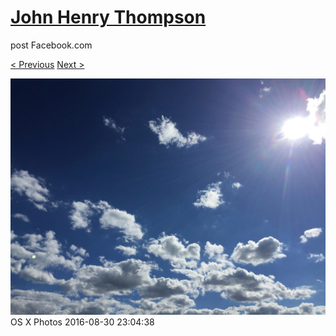 # [John Henry Thompson](../README.md)
post Facebook.com

[< Previous](2016-09-01-1.md) [Next >](2016-08-30-2.md)

[![](../media/2016-08-30/OS-X-Photos.jpg)](../README.md)
OS X Photos
2016-08-30 23:04:38